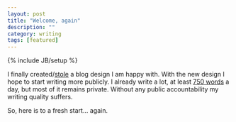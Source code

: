 ```yaml
---
layout: post
title: "Welcome, again"
description: ""
category: writing
tags: [featured]
---
```

{% include JB/setup %}

I finally created/[stole](/thoughts/2012/04/stealing-great-art) a blog design I am happy with. With the new design I hope to start writing more publicly. I already write a lot, at least [750 words](http://750words.com) a day, but most of it remains private. Without any public accountability my writing quality suffers.

So, here is to a fresh start... again.